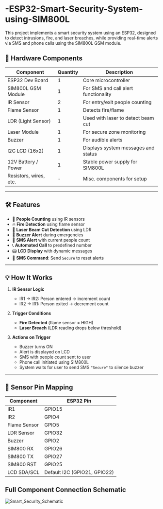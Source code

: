# -ESP32-Smart-Security-System-using-SIM800L
This project implements a smart security system using an ESP32, designed to detect intrusions, fire, and laser breaches, while providing real-time alerts via SMS and phone calls using the SIM800L GSM module.

## 🔧 Hardware Components

| Component           | Quantity | Description                                  |
|---------------------|----------|----------------------------------------------|
| ESP32 Dev Board     | 1        | Core microcontroller                         |
| SIM800L GSM Module  | 1        | For SMS and call alert functionality         |
| IR Sensor           | 2        | For entry/exit people counting               |
| Flame Sensor        | 1        | Detects fire/flame                           |
| LDR (Light Sensor)  | 1        | Used with laser to detect beam cut           |
| Laser Module        | 1        | For secure zone monitoring                   |
| Buzzer              | 1        | For audible alerts                           |
| I2C LCD (16x2)      | 1        | Displays system messages and status          |
| 12V Battery / Power | 1        | Stable power supply for SIM800L              |
| Resistors, wires, etc. | -    | Misc. components for setup                   |

---

## 🛠️ Features

- 🚶 **People Counting** using IR sensors
- 🔥 **Fire Detection** using flame sensor
- 🔦 **Laser Beam Cut Detection** using LDR
- 🔔 **Buzzer Alert** during emergencies
- 🧾 **SMS Alert** with current people count
- 📞 **Automated Call** to predefined number
- 📟 **LCD Display** with dynamic messages
- 📲 **SMS Command**: Send `Secure` to reset alerts

---

## 💡 How It Works

1. **IR Sensor Logic**  
   - IR1 → IR2: Person entered → increment count  
   - IR2 → IR1: Person exited → decrement count

2. **Trigger Conditions**  
   - **Fire Detected** (flame sensor = HIGH)  
   - **Laser Breach** (LDR reading drops below threshold)

3. **Actions on Trigger**
   - Buzzer turns ON  
   - Alert is displayed on LCD  
   - SMS with people count sent to user  
   - Phone call initiated using SIM800L  
   - System waits for user to send SMS `"Secure"` to silence buzzer

---

## 🧪 Sensor Pin Mapping

| Component         | ESP32 Pin |
|------------------|-----------|
| IR1              | GPIO15    |
| IR2              | GPIO4     |
| Flame Sensor     | GPIO5     |
| LDR Sensor       | GPIO32    |
| Buzzer           | GPIO2     |
| SIM800 RX        | GPIO26    |
| SIM800 TX        | GPIO27    |
| SIM800 RST       | GPIO25    |
| LCD SDA/SCL      | Default I2C (GPIO21, GPIO22) |

## Full Component Connection Schematic
![Smart_Security_Schematic](https://github.com/user-attachments/assets/bed00e7e-7b96-4738-9f27-8f40a670e5e1)


